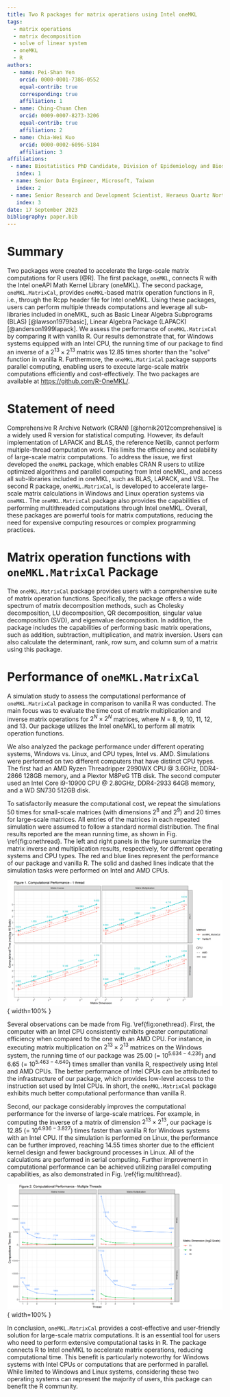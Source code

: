 ```yaml
---
title: Two R packages for matrix operations using Intel oneMKL
tags:
  - matrix operations
  - matrix decomposition
  - solve of linear system
  - oneMKL
  - R
authors:
  - name: Pei-Shan Yen
    orcid: 0000-0001-7386-0552
    equal-contrib: true
    corresponding: true 
    affiliation: 1
  - name: Ching-Chuan Chen
    orcid: 0009-0007-8273-3206
    equal-contrib: true 
    affiliation: 2
  - name: Chia-Wei Kuo
    orcid: 0000-0002-6096-5184
    affiliation: 3
affiliations:
 - name: Biostatistics PhD Candidate, Division of Epidemiology and Biostatistics, University of Illinois at Chicago, USA
   index: 1
 - name: Senior Data Engineer, Microsoft, Taiwan
   index: 2
 - name: Senior Research and Development Scientist, Heraeus Quartz North America LLC, USA
   index: 3
date: 17 September 2023
bibliography: paper.bib
---
```


# Summary
Two packages were created to accelerate the large-scale matrix computations for R users [@R]. The first package, `oneMKL`, connects R with the Intel oneAPI Math Kernel Library (oneMKL). The second package, `oneMKL.MatrixCal`, provides `oneMKL`-based matrix operation functions in R, i.e., through the Rcpp header file for Intel oneMKL. Using these packages, users can perform multiple threads computations and leverage all sub-libraries included in oneMKL, such as Basic Linear Algebra Subprograms (BLAS) [@lawson1979basic], Linear Algebra Package (LAPACK) [@anderson1999lapack]. We assess the performance of `oneMKL.MatrixCal` by comparing it with vanilla R. Our results demonstrate that, for Windows systems equipped with an Intel CPU, the running time of our package to find an inverse of a $2^{13}\times2^{13}$ matrix was 12.85 times shorter than the "solve" function in vanilla R. Furthermore, the `oneMKL.MatrixCal` package supports parallel computing, enabling users to execute large-scale matrix computations efficiently and cost-effectively. The two packages are available at https://github.com/R-OneMKL/.


# Statement of need 
Comprehensive R Archive Network (CRAN) [@hornik2012comprehensive] is a widely used R version for statistical computing. However, its default implementation of LAPACK and BLAS, the reference Netlib, cannot perform multiple-thread computation work. This limits the efficiency and scalability of large-scale matrix computations. To address the issue, we first developed the `oneMKL` package, which enables CRAN R users to utilize optimized algorithms and parallel computing from Intel oneMKL, and access all sub-libraries included in oneMKL, such as BLAS, LAPACK, and VSL. The second R package, `oneMKL.MatrixCal`, is developed to accelerate large-scale matrix calculations in Windows and Linux operation systems via `oneMKL`. The `oneMKL.MatrixCal` package also provides the capabilities of performing multithreaded computations through Intel oneMKL. Overall, these packages are powerful tools for matrix computations, reducing the need for expensive computing resources or complex programming practices.

# Matrix operation functions with **`oneMKL.MatrixCal`** Package
The `oneMKL.MatrixCal` package provides users with a comprehensive suite of matrix operation functions. Specifically, the package offers a wide spectrum of matrix decomposition methods, such as Cholesky decomposition, LU decomposition, QR decomposition, singular value decomposition (SVD), and eigenvalue decomposition. In addition, the package includes the capabilities of performing basic matrix operations, such as addition, subtraction, multiplication, and matrix inversion. Users can also calculate the determinant, rank, row sum, and column sum of a matrix using this package.

# Performance of **`oneMKL.MatrixCal`**
A simulation study to assess the computational performance of `oneMKL.MatrixCal` package in comparison to vanilla R was conducted. The main focus was to evaluate the time cost of matrix multiplication and inverse matrix operations for $2^N \times 2^N$ matrices, where $N$ = 8, 9, 10, 11, 12, and 13. Our package utilizes the Intel oneMKL to perform all matrix operation functions. 

We also analyzed the package performance under different operating systems, Windows vs. Linux, and CPU types, Intel vs. AMD. Simulations were performed on two different computers that have distinct CPU types. The first had an AMD Ryzen Threadripper 2990WX CPU @ 3.6GHz, DDR4-2866 128GB memory, and a Plextor M8PeG 1TB disk. The second computer used an Intel Core i9-10900 CPU @ 2.80GHz, DDR4-2933 64GB memory, and a WD SN730 512GB disk.  

To satisfactorily measure the computational cost, we repeat the simulations 50 times for small-scale matrices (with dimensions $2^8$ and $2^9$) and 20 times for large-scale matrices. All entries of the matrices in each repeated simulation were assumed to follow a standard normal distribution. The final results reported are the mean running time, as shown in Fig. \ref{fig:onethread}. The left and right panels in the figure summarize the matrix inverse and multiplication results, respectively, for different operating systems and CPU types. The red and blue lines represent the performance of our package and vanilla R. The solid and dashed lines indicate that the simulation tasks were performed on Intel and AMD CPUs.

![Computational performance - one thread.\label{fig:onethread}](figs/1_thread.png){ width=100% }

Several observations can be made from Fig. \ref{fig:onethread}. First, the computer with an Intel CPU consistently exhibits greater computational efficiency when compared to the one with an AMD CPU. For instance, in executing matrix multiplication on $2^{13}\times2^{13}$ matrices on the Windows system, the running time of our package was 25.00 (= $10^{5.634-4.236}$) and 6.65 (= $10^{5.463-4.640}$) times smaller than vanilla R, respectively using Intel and AMD CPUs. The better performance of Intel CPUs can be attributed to the infrastructure of our package, which provides low-level access to the instruction set used by Intel CPUs. In short, the `oneMKL.MatrixCal` package exhibits much better computational performance than vanilla R.

Second, our package considerably improves the computational performance for the inverse of large-scale matrices. For example, in computing the inverse of a matrix of dimension $2^{13}\times 2^{13}$, our package is 12.85 (= $10^{4.936-3.827}$) times faster than vanilla R for Windows systems with an Intel CPU. If the simulation is performed on Linux, the performance can be further improved, reaching 14.55 times shorter due to the efficient kernel design and fewer background processes in Linux. All of the calculations are performed in serial computing. Further improvement in computational performance can be achieved utilizing parallel computing capabilities, as also demonstrated in Fig. \ref{fig:multithread}.

![Computational performance - multiple threads.\label{fig:multithread}](figs/multiple_thread.png){ width=100% }

In conclusion, `oneMKL.MatrixCal` provides a cost-effective and user-friendly solution for large-scale matrix computations. It is an essential tool for users who need to perform extensive computational tasks in R. The package connects R to Intel oneMKL to accelerate matrix operations, reducing computational time. This benefit is particularly noteworthy for Windows systems with Intel CPUs or computations that are performed in parallel. While limited to Windows and Linux systems, considering these two operating systems can represent the majority of users, this package can benefit the R community.  
